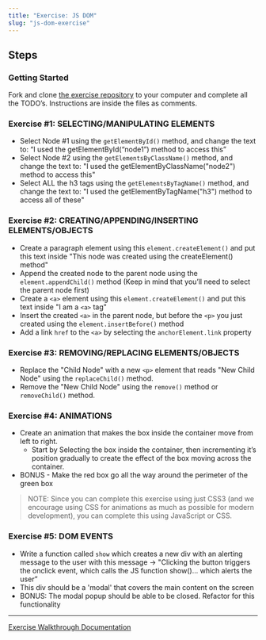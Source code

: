```yaml
---
title: "Exercise: JS DOM"
slug: "js-dom-exercise"
---
```


## Steps

### Getting Started

Fork and clone [the exercise repository](https://github.com/Bryantellius/JS_DOM-Events) to your computer and complete all the TODO’s. Instructions are inside the files as comments.

### Exercise #1: SELECTING/MANIPULATING ELEMENTS

- Select Node #1 using the `getElementById()` method, and change the text to: “I used the getElementById(“node1”) method to access this”
- Select Node #2 using the `getElementsByClassName()` method, and change the text to: "I used the getElementByClassName("node2") method to access this"
- Select ALL the h3 tags using the `getElementsByTagName()` method, and change the text to: "I used the getElementByTagName("h3") method to access all of these"

### Exercise #2: CREATING/APPENDING/INSERTING ELEMENTS/OBJECTS

- Create a paragraph element using this `element.createElement()` and put this text inside "This node was created using the createElement() method"
- Append the created node to the parent node using the `element.appendChild()` method (Keep in mind that you’ll need to select the parent node first)
- Create a `<a>` element using this `element.createElement()` and put this text inside "I am a `<a>` tag"
- Insert the created `<a>` in the parent node, but before the `<p>` you just created using the `element.insertBefore()` method
- Add a link `href` to the `<a>` by selecting the `anchorElement.link` property

### Exercise #3: REMOVING/REPLACING ELEMENTS/OBJECTS

- Replace the "Child Node" with a new `<p>` element that reads "New Child Node" using the `replaceChild()` method.
- Remove the "New Child Node" using the `remove()` method or `removeChild()` method.

### Exercise #4: ANIMATIONS

- Create an animation that makes the box inside the container move from left to right.
  - Start by Selecting the box inside the container, then incrementing it’s position gradually to create the effect of the box moving across the container.
- BONUS - Make the red box go all the way around the perimeter of the green box

> NOTE: Since you can complete this exercise using just CSS3 (and we encourage using CSS for animations as much as possible for modern development), you can complete this using JavaScript or CSS.

### Exercise #5: DOM EVENTS

- Write a function called `show` which creates a new div with an alerting message to the user with this message -> "Clicking the button triggers the onclick event, which calls the JS function show()... which alerts the user”
- This div should be a 'modal' that covers the main content on the screen
- BONUS: The modal popup should be able to be closed. Refactor for this functionality

---

[Exercise Walkthrough Documentation](https://docs.google.com/document/u/1/d/1dCV5H7Nf3_Fmf7ejtHaFuXdf1TVQ_xGR38lKVPIkyIE/edit)
